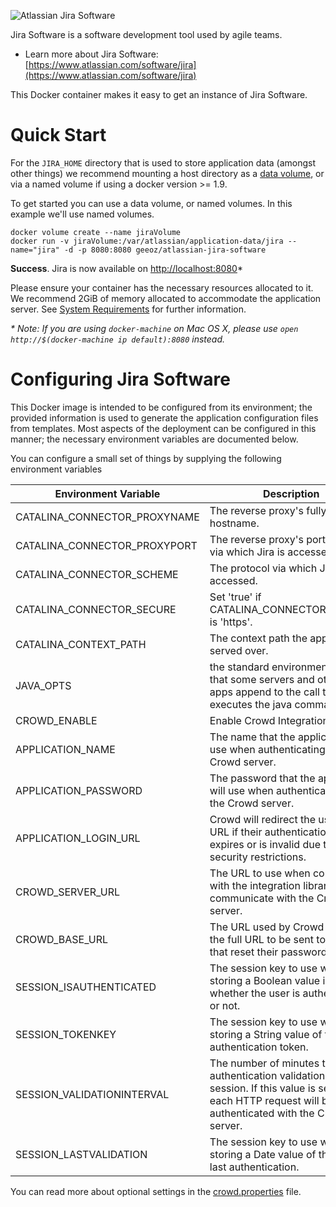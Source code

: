 ![Atlassian Jira Software](https://wac-cdn.atlassian.com/dam/jcr:826c97dc-1f5c-4955-bfcc-ea17d6b0c095/jira%20software-icon-gradient-blue.svg?cdnVersion=492)

Jira Software is a software development tool used by agile teams.

* Learn more about Jira Software: [https://www.atlassian.com/software/jira](https://www.atlassian.com/software/jira)

This Docker container makes it easy to get an instance of Jira Software.

# Quick Start

For the `JIRA_HOME` directory that is used to store application data (amongst
other things) we recommend mounting a host directory as a [data
volume](https://docs.docker.com/engine/tutorials/dockervolumes/#/data-volumes),
or via a named volume if using a docker version >= 1.9.

To get started you can use a data volume, or named volumes. In this example
we'll use named volumes.

    docker volume create --name jiraVolume
    docker run -v jiraVolume:/var/atlassian/application-data/jira --name="jira" -d -p 8080:8080 geeoz/atlassian-jira-software


**Success**. Jira is now available on [http://localhost:8080](http://localhost:8080)*

Please ensure your container has the necessary resources allocated to it. We
recommend 2GiB of memory allocated to accommodate the application server. See
[System Requirements](https://confluence.atlassian.com/adminjiraserver071/jira-applications-installation-requirements-802592164.html)
for further information.


_* Note: If you are using `docker-machine` on Mac OS X, please use `open
http://$(docker-machine ip default):8080` instead._

# Configuring Jira Software

This Docker image is intended to be configured from its environment; the
provided information is used to generate the application configuration files
from templates. Most aspects of the deployment can be configured in this manner; 
the necessary environment variables are documented below.

You can configure a small set of things by supplying the following environment variables

| Environment Variable              | Description |
| --------------------------------- | ----------- |
| CATALINA_CONNECTOR_PROXYNAME      | The reverse proxy's fully qualified hostname. |
| CATALINA_CONNECTOR_PROXYPORT      | The reverse proxy's port number via which Jira is accessed. |
| CATALINA_CONNECTOR_SCHEME         | The protocol via which Jira is accessed. |
| CATALINA_CONNECTOR_SECURE         | Set 'true' if CATALINA_CONNECTOR_SCHEME is 'https'. |
| CATALINA_CONTEXT_PATH             | The context path the application is served over. |
| JAVA_OPTS                         | the standard environment variable that some servers and other java apps append to the call that executes the java command. |
| CROWD_ENABLE                      | Enable Crowd Integration and SSO |
| APPLICATION_NAME                  | The name that the application will use when authenticating with the Crowd server. |
| APPLICATION_PASSWORD              | The password that the application will use when authenticating with the Crowd server. |
| APPLICATION_LOGIN_URL             | Crowd will redirect the user to this URL if their authentication token expires or is invalid due to security restrictions. |
| CROWD_SERVER_URL                  | The URL to use when connecting with the integration libraries to communicate with the Crowd server. |
| CROWD_BASE_URL                    | The URL used by Crowd to create the full URL to be sent to users that reset their passwords. |
| SESSION_ISAUTHENTICATED           | The session key to use when storing a Boolean value indicating whether the user is authenticated or not. |
| SESSION_TOKENKEY                  | The session key to use when storing a String value of the user's authentication token. |
| SESSION_VALIDATIONINTERVAL        | The number of minutes to cache authentication validation in the session. If this value is set to 0, each HTTP request will be authenticated with the Crowd server. |
| SESSION_LASTVALIDATION            | The session key to use when storing a Date value of the user's last authentication. |
You can read more about optional settings in the [crowd.properties](https://confluence.atlassian.com/crowd/the-crowd-properties-file-98665664.html) file.
